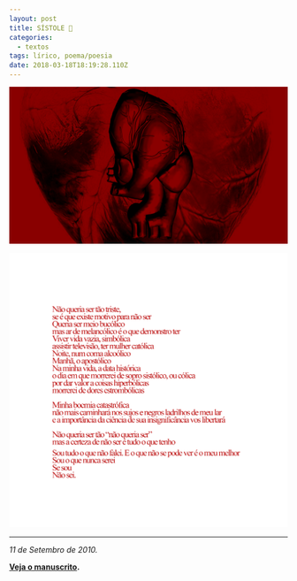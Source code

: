 ```yaml
---
layout: post
title: SÍSTOLE 🖤
categories:
  - textos
tags: lírico, poema/poesia
date: 2018-03-18T18:19:28.110Z
---
```

![](/images/uploads/1_phf_bvglr8aeafivv0hrlq.png)

![](/images/uploads/1_gg4knudxbckhgcwcmqibwa.png)

- - -

*11 de Setembro de 2010.*

**[Veja o manuscrito](https://68.media.tumblr.com/tumblr_l8lxqi6WNS1qb261lo1_1280.jpg).**